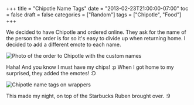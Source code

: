 +++
title = "Chipotle Name Tags"
date = "2013-02-23T21:00:00-07:00"
toc = false
draft = false
categories = ["Random"]
tags = ["Chipotle", "Food"]
+++


<p>We decided to have Chipotle&nbsp;and ordered online. They ask for the name of the person the order is for so it's easy to divide up when returning home. I decided to add a different emote to each name.</p>    
<p><img alt="Photo of the order to Chipotle with the custom names" src="https://cdn.smylee.com/images/2013/03/8542274723_48c3512deb_b.jpg" title="I know I could&amp;#039;ve taken a screen shot but it was on another computer, deal with it. And you know I gotta have my chips!" /></p>    
<p>Haha! And you know I must&nbsp;have my chips! :p&nbsp;When I got home to my surprised, they added the emotes! :D</p>    
<p><img alt="Chipotle name tags on wrappers" src="https://cdn.smylee.com/images/2013/03/8542272929_82b4083f34_b.jpg" title="They wrote the name just like I typed it" /></p>    
<p>This made my night, on top of the Starbucks Ruben brought over. :9</p>  